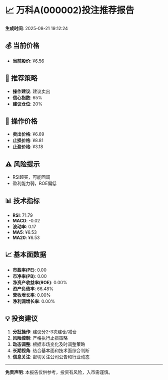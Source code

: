 # 📈 万科A(000002)投注推荐报告

**生成时间**: 2025-08-21 19:12:24

## 💰 当前价格
- **当前股价**: ¥6.56

## 🎯 推荐策略
- **操作建议**: 建议卖出
- **信心指数**: 65%
- **建议仓位**: 20%

## 💸 操作价格
- **卖出价格**: ¥6.69
- **止损价格**: ¥8.81
- **止盈价格**: ¥3.18

## ⚠️ 风险提示
- RSI超买，可能回调
- 盈利能力弱，ROE偏低

## 📊 技术指标
- **RSI**: 71.79
- **MACD**: -0.02
- **波动率**: 0.17
- **MA5**: ¥6.53
- **MA20**: ¥6.53

## 📈 基本面数据
- **市盈率(PE)**: 0.00
- **市净率(PB)**: 0.00
- **净资产收益率(ROE)**: 0.00%
- **资产负债率**: 66.48%
- **营收增长率**: 0.00%
- **净利润增长率**: 0.00%

## 💡 投资建议
1. **分批操作**: 建议分2-3次建仓/减仓
2. **风险控制**: 严格执行止损策略
3. **动态调整**: 根据市场变化及时调整策略
4. **长期视角**: 结合基本面和技术面综合判断
5. **信息关注**: 密切关注公司公告和行业动态

---
**免责声明**: 本报告仅供参考，投资有风险，入市需谨慎。
